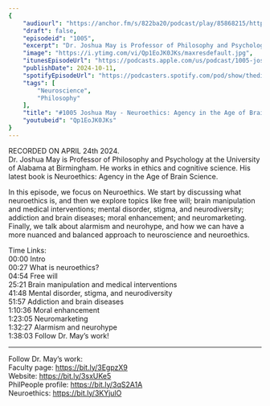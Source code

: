 ```yaml
---
{
	"audiourl": "https://anchor.fm/s/822ba20/podcast/play/85868215/https%3A%2F%2Fd3ctxlq1ktw2nl.cloudfront.net%2Fstaging%2F2024-3-24%2F2b52aa5f-3b2a-54a9-0e8e-10c3738b1639.m4a",
	"draft": false,
	"episodeid": "1005",
	"excerpt": "Dr. Joshua May is Professor of Philosophy and Psychology at the University of Alabama at Birmingham. He works in ethics and cognitive science. His latest book is Neuroethics: Agency in the Age of Brain Science. ",
	"image": "https://i.ytimg.com/vi/Qp1EoJK0JKs/maxresdefault.jpg",
	"itunesEpisodeUrl": "https://podcasts.apple.com/us/podcast/1005-joshua-may-neuroethics-agency-in-the-age-of/id1451347236?i=1000672744013&uo=4",
	"publishDate": 2024-10-11,
	"spotifyEpisodeUrl": "https://podcasters.spotify.com/pod/show/thedissenter/episodes/1005-Joshua-May---Neuroethics-Agency-in-the-Age-of-Brain-Science-e2ir07n",
	"tags": [
		"Neuroscience",
		"Philosophy"
	],
	"title": "#1005 Joshua May - Neuroethics: Agency in the Age of Brain Science",
	"youtubeid": "Qp1EoJK0JKs"
}
---
```

RECORDED ON APRIL 24th 2024.  
Dr. Joshua May is Professor of Philosophy and Psychology at the University of Alabama at Birmingham. He works in ethics and cognitive science. His latest book is Neuroethics: Agency in the Age of Brain Science. 

In this episode, we focus on Neuroethics. We start by discussing what neuroethics is, and then we explore topics like free will; brain manipulation and medical interventions; mental disorder, stigma, and neurodiversity; addiction and brain diseases; moral enhancement; and neuromarketing. Finally, we talk about alarmism and neurohype, and how we can have a more nuanced and balanced approach to neuroscience and neuroethics.

Time Links:  
<time>00:00</time> Intro  
<time>00:27</time> What is neuroethics?  
<time>04:54</time> Free will  
<time>25:21</time> Brain manipulation and medical interventions  
<time>41:48</time> Mental disorder, stigma, and neurodiversity  
<time>51:57</time> Addiction and brain diseases  
<time>1:10:36</time> Moral enhancement  
<time>1:23:05</time> Neuromarketing  
<time>1:32:27</time> Alarmism and neurohype  
<time>1:38:03</time> Follow Dr. May’s work!

---

Follow Dr. May’s work:  
Faculty page: https://bit.ly/3EgpzX9  
Website: https://bit.ly/3sxUKe5  
PhilPeople profile: https://bit.ly/3qS2A1A  
Neuroethics: https://bit.ly/3KYjulO

